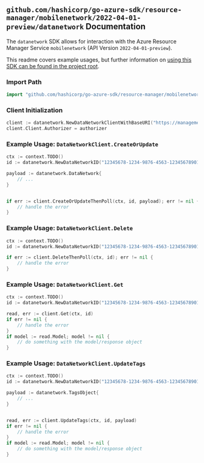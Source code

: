
## `github.com/hashicorp/go-azure-sdk/resource-manager/mobilenetwork/2022-04-01-preview/datanetwork` Documentation

The `datanetwork` SDK allows for interaction with the Azure Resource Manager Service `mobilenetwork` (API Version `2022-04-01-preview`).

This readme covers example usages, but further information on [using this SDK can be found in the project root](https://github.com/hashicorp/go-azure-sdk/tree/main/docs).

### Import Path

```go
import "github.com/hashicorp/go-azure-sdk/resource-manager/mobilenetwork/2022-04-01-preview/datanetwork"
```


### Client Initialization

```go
client := datanetwork.NewDataNetworkClientWithBaseURI("https://management.azure.com")
client.Client.Authorizer = authorizer
```


### Example Usage: `DataNetworkClient.CreateOrUpdate`

```go
ctx := context.TODO()
id := datanetwork.NewDataNetworkID("12345678-1234-9876-4563-123456789012", "example-resource-group", "mobileNetworkValue", "dataNetworkValue")

payload := datanetwork.DataNetwork{
	// ...
}


if err := client.CreateOrUpdateThenPoll(ctx, id, payload); err != nil {
	// handle the error
}
```


### Example Usage: `DataNetworkClient.Delete`

```go
ctx := context.TODO()
id := datanetwork.NewDataNetworkID("12345678-1234-9876-4563-123456789012", "example-resource-group", "mobileNetworkValue", "dataNetworkValue")

if err := client.DeleteThenPoll(ctx, id); err != nil {
	// handle the error
}
```


### Example Usage: `DataNetworkClient.Get`

```go
ctx := context.TODO()
id := datanetwork.NewDataNetworkID("12345678-1234-9876-4563-123456789012", "example-resource-group", "mobileNetworkValue", "dataNetworkValue")

read, err := client.Get(ctx, id)
if err != nil {
	// handle the error
}
if model := read.Model; model != nil {
	// do something with the model/response object
}
```


### Example Usage: `DataNetworkClient.UpdateTags`

```go
ctx := context.TODO()
id := datanetwork.NewDataNetworkID("12345678-1234-9876-4563-123456789012", "example-resource-group", "mobileNetworkValue", "dataNetworkValue")

payload := datanetwork.TagsObject{
	// ...
}


read, err := client.UpdateTags(ctx, id, payload)
if err != nil {
	// handle the error
}
if model := read.Model; model != nil {
	// do something with the model/response object
}
```
